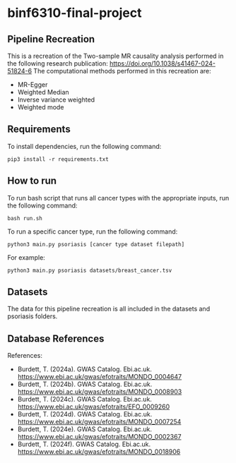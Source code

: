 # binf6310-final-project

## Pipeline Recreation

This is a recreation of the Two-sample MR causality analysis performed in the following research publication: https://doi.org/10.1038/s41467-024-51824-6
The computational methods performed in this recreation are:

- MR-Egger
- Weighted Median
- Inverse variance weighted
- Weighted mode

## Requirements

To install dependencies, run the following command:

```
pip3 install -r requirements.txt
```

## How to run

To run bash script that runs all cancer types with the appropriate inputs, run the following command:

```
bash run.sh
```

To run a specific cancer type, run the following command:

```
python3 main.py psoriasis [cancer type dataset filepath]
```

For example:

```
python3 main.py psoriasis datasets/breast_cancer.tsv
```

## Datasets

The data for this pipeline recreation is all included in the datasets and psoriasis folders.

## Database References

References:

- Burdett, T. (2024a). GWAS Catalog. Ebi.ac.uk. https://www.ebi.ac.uk/gwas/efotraits/MONDO_0004647
- Burdett, T. (2024b). GWAS Catalog. Ebi.ac.uk. https://www.ebi.ac.uk/gwas/efotraits/MONDO_0008903
- Burdett, T. (2024c). GWAS Catalog. Ebi.ac.uk. https://www.ebi.ac.uk/gwas/efotraits/EFO_0009260
- Burdett, T. (2024d). GWAS Catalog. Ebi.ac.uk. https://www.ebi.ac.uk/gwas/efotraits/MONDO_0007254
- Burdett, T. (2024e). GWAS Catalog. Ebi.ac.uk. https://www.ebi.ac.uk/gwas/efotraits/MONDO_0002367
- Burdett, T. (2024f). GWAS Catalog. Ebi.ac.uk. https://www.ebi.ac.uk/gwas/efotraits/MONDO_0018906
